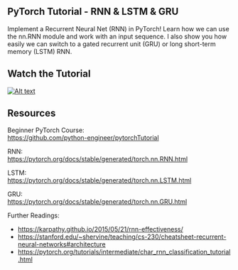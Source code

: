## PyTorch Tutorial - RNN & LSTM & GRU
Implement a Recurrent Neural Net (RNN) in PyTorch! Learn how we can use the nn.RNN module and work with an input sequence. I also show you how easily we can switch to a gated recurrent unit (GRU) or long short-term memory (LSTM) RNN.

## Watch the Tutorial
  [![Alt text](https://img.youtube.com/vi/0_PgWWmauHk/hqdefault.jpg)](https://youtu.be/0_PgWWmauHk)

## Resources
Beginner PyTorch Course:  
https://github.com/python-engineer/pytorchTutorial

RNN:  
https://pytorch.org/docs/stable/generated/torch.nn.RNN.html

LSTM:  
https://pytorch.org/docs/stable/generated/torch.nn.LSTM.html

GRU:  
https://pytorch.org/docs/stable/generated/torch.nn.GRU.html


Further Readings:

- https://karpathy.github.io/2015/05/21/rnn-effectiveness/
- https://stanford.edu/~shervine/teaching/cs-230/cheatsheet-recurrent-neural-networks#architecture
- https://pytorch.org/tutorials/intermediate/char_rnn_classification_tutorial.html